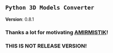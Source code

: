 ## `Python 3D Models Converter`

**Version**: 0.8.1

### Thanks a lot for motivating [AMIRMISTIK]!

### **THIS IS NOT RELEASE VERSION!**


[AMIRMISTIK]: https://www.youtube.com/channel/UCksd1LeoySP5St6dKlv6mvQ
